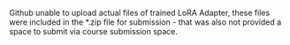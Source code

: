 Github unable to upload actual files of trained LoRA Adapter, these files were included in the *.zip file for submission - that was also not provided a space to submit via course submission space.
